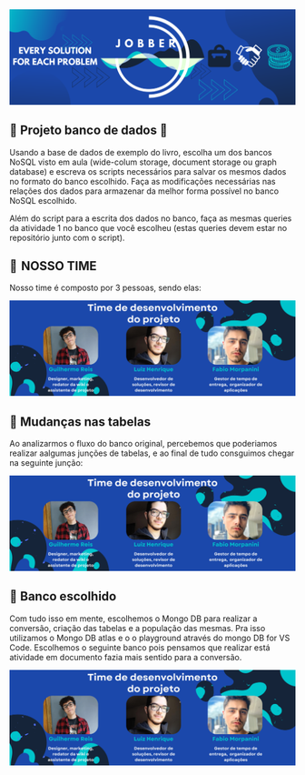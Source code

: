 <div style="allign:center;">
<img src="https://github.com/fabioschiavi/Jobber/blob/main/images/banner1.png?raw=true" alt="logo"/>
</div>

## 💼 Projeto banco de dados 💼

Usando a base de dados de exemplo do livro, escolha um dos bancos NoSQL visto em aula (wide-colum storage, document storage ou graph database) e escreva os scripts necessários para salvar os mesmos dados no formato do banco escolhido. Faça as modificações necessárias nas relações dos dados para armazenar da melhor forma possível no banco NoSQL escolhido.

Além do script para a escrita dos dados no banco, faça as mesmas queries da atividade 1 no banco que você escolheu (estas queries devem estar no repositório junto com o script).

## 👔  NOSSO TIME
Nosso time é composto por 3 pessoas, sendo elas:

<div style="allign:center;">
<img src="https://github.com/fabioschiavi/Jobber/blob/main/images/timeimg.png?raw=true" alt="logo"/>
</div>

## 🤔 Mudanças nas tabelas

Ao analizarmos o fluxo do banco original, percebemos que poderiamos realizar aalgumas junções de tabelas, e ao final de tudo consguimos chegar na seguinte junção:

<div style="allign:center;">
<img src="https://github.com/fabioschiavi/Jobber/blob/main/images/timeimg.png?raw=true" alt="logo"/>
</div>

## 🤔 Banco escolhido

Com tudo isso em mente, escolhemos o Mongo DB para realizar a conversão, criação das tabelas e a população das mesmas.
Pra isso utilizamos o Mongo DB atlas  e o  o playground através do mongo DB for VS Code.
Escolhemos o seguinte banco pois pensamos que realizar está atividade em documento fazia mais sentido para a conversão.

<div style="allign:center;">
<img src="https://github.com/fabioschiavi/Jobber/blob/main/images/timeimg.png?raw=true" alt="logo"/>
</div>





